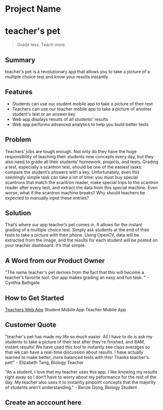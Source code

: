 # Project Name #

<!-- 
> This material was originally posted [here](http://www.quora.com/What-is-Amazons-approach-to-product-development-and-product-management). It is reproduced here for posterities sake.

There is an approach called "working backwards" that is widely used at Amazon. They work backwards from the customer, rather than starting with an idea for a product and trying to bolt customers onto it. While working backwards can be applied to any specific product decision, using this approach is especially important when developing new products or features.

For new initiatives a product manager typically starts by writing an internal press release announcing the finished product. The target audience for the press release is the new/updated product's customers, which can be retail customers or internal users of a tool or technology. Internal press releases are centered around the customer problem, how current solutions (internal or external) fail, and how the new product will blow away existing solutions.

If the benefits listed don't sound very interesting or exciting to customers, then perhaps they're not (and shouldn't be built). Instead, the product manager should keep iterating on the press release until they've come up with benefits that actually sound like benefits. Iterating on a press release is a lot less expensive than iterating on the product itself (and quicker!).

If the press release is more than a page and a half, it is probably too long. Keep it simple. 3-4 sentences for most paragraphs. Cut out the fat. Don't make it into a spec. You can accompany the press release with a FAQ that answers all of the other business or execution questions so the press release can stay focused on what the customer gets. My rule of thumb is that if the press release is hard to write, then the product is probably going to suck. Keep working at it until the outline for each paragraph flows. 

Oh, and I also like to write press-releases in what I call "Oprah-speak" for mainstream consumer products. Imagine you're sitting on Oprah's couch and have just explained the product to her, and then you listen as she explains it to her audience. That's "Oprah-speak", not "Geek-speak".

Once the project moves into development, the press release can be used as a touchstone; a guiding light. The product team can ask themselves, "Are we building what is in the press release?" If they find they're spending time building things that aren't in the press release (overbuilding), they need to ask themselves why. This keeps product development focused on achieving the customer benefits and not building extraneous stuff that takes longer to build, takes resources to maintain, and doesn't provide real customer benefit (at least not enough to warrant inclusion in the press release).
 -->
 
# teacher's pet ##
  > Grade less. Teach more.

## Summary ##

teacher's pet is a revolutionary app that allows you to take a picture of a multiple choice test and know your results instantly

## Features 

* Students can use our student mobile app to take a picture of their test 
* Teachers can use our teacher mobile app to take a picture of another student's test or an answer key
* Web app displays results of all students' results
* Web app performs advanced analytics to help you build better tests

## Problem ##

Teachers’ jobs are tough enough. Not only do they have the huge responsibility of teaching their students new concepts every day, but they also need to grade all their students’ homework, projects, and tests. Grading a test, especially a scantron test, should be one of the easiest tasks: compare the student’s answers with a key. Unfortunately, even this seemingly simple task can take a lot of time: you must buy special scantrons that match the scantron reader, make special trips to the scantron reader after every test, and extract the data from this special machine. Even worse, what if the scantron machine breaks? Why should teachers be expected to manually input these entries?

## Solution ##

That’s where our app teacher’s pet comes in. It allows for the instant grading of a multiple choice test. Simply ask students at the end of their tests to take a picture with their phone. Using OpenCV, data will be extracted from the image, and the results for each student will be posted on your teacher dashboard. It’s that simple. 

## A Word from our Product Owner ##

"The name teacher's pet derives from the fact that this will become a teacher's favorite tool. Our app makes grading an easy and fun task. " - Cynthia Bathgate

## How to Get Started ##

[Teachers Web App](http://computer-vision.herokuapp.com/) 
Student Mobile App
Teacher Mobile App 

## Customer Quote ##

"teacher's pet has made my life so much easier. All I have to do is ask my students to take a picture of their test after they're finished, and BAM, instant results! We have used this tool to instantly see class averages so that we can have a real-time discussion about results. I have actually learned to make better, more balanced tests with this! Thanks teacher's pet!" - Elizabeth Tang, Biology Teacher

"As a student, I love that my teacher uses this app. I like knowing my results right away so I don't have to worry about my peformance for the rest of the day. My teacher also uses it to instantly pinpoint concepts that the majority of students aren't understanding." - Benze Gong, Biology Student

## Create an acccount here ##

